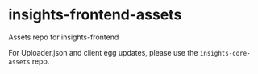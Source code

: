 # insights-frontend-assets
Assets repo for insights-frontend

For Uploader.json and client egg updates,  please use the `insights-core-assets` repo.
